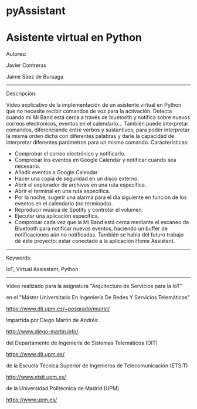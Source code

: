 # pyAssistant
# Asistente virtual en Python

Autores:

Javier Contreras

Jaime Sáez de Buruaga

-------------------------

Descripción:

Vídeo explicativo de la implementación de un asistente virtual en Python que no necesite recibir comandos de voz para la activación. Detecta cuando mi Mi Band está cerca a través de bluetooth y notifica sobre nuevos correos electrónicos, eventos en el calendario... También puede interpretar comandos, diferenciando entre verbos y sustantivos, para poder interpretar la misma orden dicha con diferentes palabras y darle la capacidad de interpretar diferentes parámetros para un mismo comando.
Características:
 - Comprobar el correo electrónico y notificarlo.
 - Comprobar los eventos en Google Calendar y notificar cuando sea necesario.
 - Añadir eventos a Google Calendar.
 - Hacer una copia de seguridad en un disco externo.
 - Abrir el explorador de archivos en una ruta específica.
 - Abrir el terminal en una ruta específica.
 - Por la noche, sugerir una alarma para el día siguiente en función de los eventos en el calendario (no terminado).
 - Reproducir música de Spotify y controlar el volumen.
 - Ejecutar una aplicación específica.
 - Comprobar cada vez que la Mi Band está cerca mediante el escaneo de Bluetooth para notificar nuevos eventos, haciendo un buffer de notificaciones aún no notificadas.
También se habla del futuro trabajo de este proyecto: estar conectado a la aplicación Home Assistant.

------------------------

Keywords:

IoT, Virtual Assisstant, Python

------------------------


Vídeo realizado para la asignatura "Arquitectura de Servicios para la IoT"

en el  "Máster Universitario En Ingeniería De Redes Y Servicios Telemáticos"

https://www.dit.upm.es/~posgrado/muirst/


Impartida por Diego Martín de Andrés:

http://www.diego-martin.info/


del Departamento de Ingeniería de Sistemas Telemáticos (DIT)

https://www.dit.upm.es/


de la Escuela Técnica Superior de Ingenieros de Telecomunicación (ETSIT)

http://www.etsit.upm.es/


de la Universidad Politécnica de Madrid (UPM)

https://www.upm.es/
